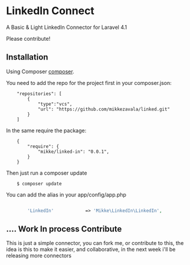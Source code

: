 LinkedIn Connect
===============

A Basic & Light LinkedIn Connector for Laravel 4.1

Please contribute!



Installation
------------

Using Composer [composer](https://getcomposer.org/download/).

You need to add the repo for the project first in your composer.json:

```
	"repositories": [
        {
            "type":"vcs",
            "url": "https://github.com/mikkezavala/linked.git"
        }
    ]
```

In the same require the package:

```
	{
	    "require": {
			"mikke/linked-in": "0.0.1",
	    }
	}
```

Then just run a composer update

```
	$ composer update	

```

You can add the alias in your app/config/app.php

```php

		'LinkedIn'  		  => 'Mikke\LinkedIn\LinkedIn',
```


.... Work In process
Contribute
----------

This is just a simple connector, you can fork me, or contribute to this, the idea is this to make it easier, and collaborative, in the next week i'll be releasing more connectors
		
